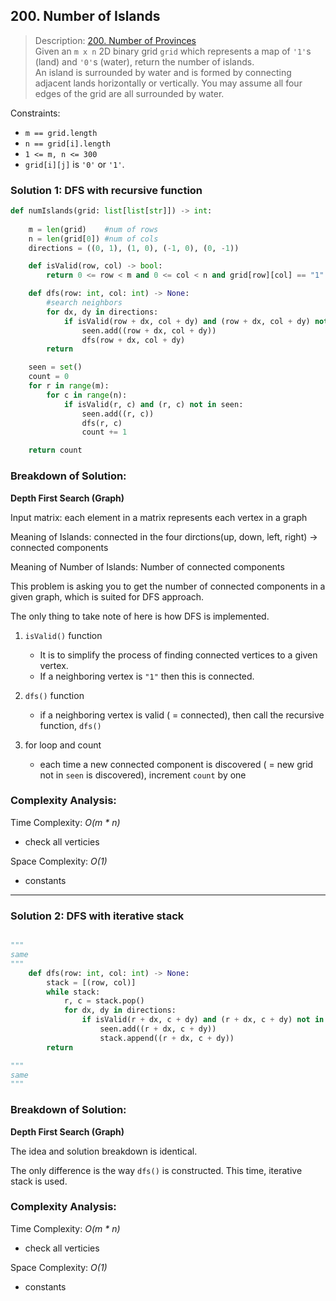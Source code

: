 ## 200. Number of Islands

>Description: [200. Number of Provinces](https://leetcode.com/problems/number-of-islands/)\
Given an `m x n` 2D binary grid `grid` which represents a map of `'1'`s (land) and `'0'`s (water), return the number of islands.\
An island is surrounded by water and is formed by connecting adjacent lands horizontally or vertically. You may assume all four edges of the grid are all surrounded by water.

Constraints:

- `m == grid.length`
- `n == grid[i].length`
- <code>1 <= m, n <= 300</code> 
- `grid[i][j]` is `'0'` or `'1'`.


### Solution 1: DFS with recursive function 

```python
def numIslands(grid: list[list[str]]) -> int:
    
    m = len(grid)    #num of rows
    n = len(grid[0]) #num of cols
    directions = ((0, 1), (1, 0), (-1, 0), (0, -1))

    def isValid(row, col) -> bool:
        return 0 <= row < m and 0 <= col < n and grid[row][col] == "1"  

    def dfs(row: int, col: int) -> None:
        #search neighbors
        for dx, dy in directions:
            if isValid(row + dx, col + dy) and (row + dx, col + dy) not in seen:
                seen.add((row + dx, col + dy))
                dfs(row + dx, col + dy)
        return

    seen = set()
    count = 0
    for r in range(m):
        for c in range(n):
            if isValid(r, c) and (r, c) not in seen:
                seen.add((r, c))
                dfs(r, c)
                count += 1

    return count
```
### Breakdown of Solution:

**Depth First Search (Graph)**

Input matrix: each element in a matrix represents each vertex in a graph

Meaning of Islands: connected in the four dirctions(up, down, left, right) -> connected components

Meaning of Number of Islands: Number of connected components

This problem is asking you to get the number of connected components in a given graph, which is suited for DFS approach.

The only thing to take note of here is how DFS is implemented.

1. `isValid()` function

    - It is to simplify the process of finding connected vertices to a given vertex.
    - If a neighboring vertex is `"1"` then this is connected.

2. `dfs()` function

    - if a neighboring vertex is valid ( = connected), then call the recursive function, `dfs()`

3. for loop and count

    - each time a new connected component is discovered ( = new grid not in `seen` is discovered), increment `count` by one


### Complexity Analysis:

Time Complexity: *O(m * n)*

- check all verticies

Space Complexity: *O(1)*

- constants

---


### Solution 2: DFS with iterative stack 

```python

"""
same
"""
    def dfs(row: int, col: int) -> None:
        stack = [(row, col)]
        while stack:
            r, c = stack.pop()
            for dx, dy in directions:
                if isValid(r + dx, c + dy) and (r + dx, c + dy) not in seen:
                    seen.add((r + dx, c + dy))
                    stack.append((r + dx, c + dy))
        return

"""
same
"""
```
### Breakdown of Solution:

**Depth First Search (Graph)**

The idea and solution breakdown is identical.

The only difference is the way `dfs()` is constructed. This time, iterative stack is used.


### Complexity Analysis:

Time Complexity: *O(m * n)*

- check all verticies

Space Complexity: *O(1)*

- constants